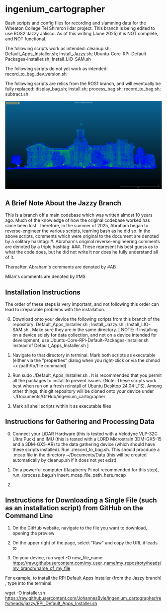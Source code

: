 # ingenium_cartographer
   Bash scripts and config files for recording and slamming data for the Wheaton College Tel Shimron lidar project. This branch is being edited to use ROS2 Jazzy Jalisco. As of this writing (June 2025) it is NOT complete, and NOT functional. 

   The following scripts work as intended: cleanup.sh; Default_Apps_Installer.sh; Install_Jazzy.sh; Ubuntu-Core-RPi-Default-Packages-Installer.sh; Install_LIO-SAM.sh

   The following scripts do not yet work as intended: record_to_bag_dev_version.sh

   The following scripts are relics from the ROS1 branch, and will eventually be fully replaced: display_bag.sh; install.sh; process_bag.sh; record_to_bag.sh; subtract.sh

![Screenshot](blanchard.png)

## A Brief Note About the Jazzy Branch
   This is a branch off a main codebase which was written almost 10 years ago. Much of the knowledge of how the original codebase worked has since been lost. Therefore, in the summer of 2025, Abraham began to reverse-engineer the various scripts, learning bash as he did so. In the above scripts, comments which were original to the document are denoted by a solitary hashtag: #. 
Abraham's original reverse-engineering comments are denoted by a triple hashtag: ###. These represent his best guess as to what the code does, but he did not write it nor does he fully understand all of it.

Thereafter, Abraham's comments are denoted by #AB

Milan's comments are denoted by #MS 

## Installation Instructions
  The order of these steps is very important, and not following this order can lead to irreparable problems with the installation.

0. Download onto your device the following scripts from this branch of the repository: Default_Apps_Installer.sh ; Install_Jazzy.sh ; Install_LIO-SAM.sh . Make sure they are in the same directory. [ NOTE: if installing on a device solely for data collection, and not on a device intended for development, use Ubuntu-Core-RPi-Default-Packages-Installer.sh instead of Default_Apps_Installer.sh ]

1. Navigate to that directory in terminal. Mark both scripts as executable (either via the "properties" dialog when you right-click or via the chmod +x /path/to/file command)

2. Run sudo ./Default_Apps_Installer.sh . It is recommended that you permit all the packages to install to prevent issues. (Note: These scripts work best when run on a fresh reinstall of Ubuntu Desktop 24.04 LTS). Among other things, this git repository will be cloned onto your device under ~/Documents/GitHub/ingenium_cartographer

3. Mark all shell scripts within it as executable files


## Instructions for Gathering and Processing Data

0. Connect your LiDAR Hardware (this is tested with a Velodyne VLP-32C Ultra Puck) and IMU (this is tested with a LORD Microstrain 3DM-GX5-15 and a 3DM-GX5-AR) to the data gathering device (which should have these scripts installed). Run ./record_to_bag.sh. This should procduce a .mcap file in the directory ~/Documents/Data (this will be created automatically by cleanup.sh if it does not yet exist)

1. On a powerful computer (Raspberry Pi not recommended for this step), run ./process_bag.sh insert_mcap_file_path_here.mcap 

2.  

## Instructions for Downloading a Single File (such as an installation script) from GitHub on the Command Line

1. On the GitHub website, navigate to the file you want to download, opening the preview

2. On the upper right of the page, select "Raw" and copy the URL it leads to

3. On your device, run wget -O new_file_name https://raw.githubusercontent.com/my_user_name/my_reposiroty/heads/my_branch/name_of_my_file

For example, to install the RPi Default Apps Installer (from the Jazzy branch) , type into the terminal: 

wget -O installer.sh https://raw.githubusercontent.com/JohannesByle/ingenium_cartographer/refs/heads/jazzy/RPi_Default_Apps_Installer.sh